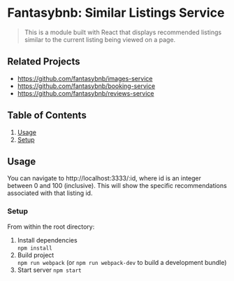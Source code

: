 # Fantasybnb: Similar Listings Service

> This is a module built with React that displays recommended listings similar to the current listing being viewed on a page. 

## Related Projects

  - https://github.com/fantasybnb/images-service
  - https://github.com/fantasybnb/booking-service
  - https://github.com/fantasybnb/reviews-service

## Table of Contents

1. [Usage](#Usage)
1. [Setup](#Setup)

## Usage

You can navigate to http://localhost:3333/:id, where id is an integer between 0 and 100 (inclusive). This will show the specific recommendations associated with that listing id.


### Setup

From within the root directory:

1. Install dependencies  
   `npm install`  
2. Build project  
   `npm run webpack` (or `npm run webpack-dev` to build a development bundle)  
3. Start server
   `npm start`


